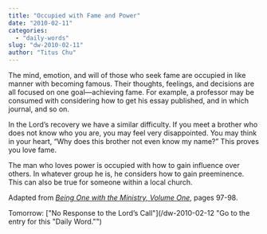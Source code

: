 ```yaml
---
title: "Occupied with Fame and Power"
date: "2010-02-11"
categories: 
  - "daily-words"
slug: "dw-2010-02-11"
author: "Titus Chu"
---
```


The mind, emotion, and will of those who seek fame are occupied in like manner with becoming famous. Their thoughts, feelings, and decisions are all focused on one goal—achieving fame. For example, a professor may be consumed with considering how to get his essay published, and in which journal, and so on.

In the Lord’s recovery we have a similar difficulty. If you meet a brother who does not know who you are, you may feel very disappointed. You may think in your heart, “Why does this brother not even know my name?” This proves you love fame.

The man who loves power is occupied with how to gain influence over others. In whatever group he is, he considers how to gain preeminence. This can also be true for someone within a local church.

Adapted from _[Being One with the Ministry, Volume One](/book-one-with-the-ministry-vol-1 "Go to the listing for this book.")_, pages 97-98.

Tomorrow: ["No Response to the Lord’s Call"](/dw-2010-02-12 "Go to the entry for this "Daily Word."")
